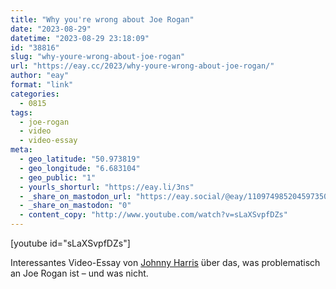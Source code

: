 ```yaml
---
title: "Why you're wrong about Joe Rogan"
date: "2023-08-29"
datetime: "2023-08-29 23:18:09"
id: "38816"
slug: "why-youre-wrong-about-joe-rogan"
url: "https://eay.cc/2023/why-youre-wrong-about-joe-rogan/"
author: "eay"
format: "link"
categories:
  - 0815
tags:
  - joe-rogan
  - video
  - video-essay
meta:
  - geo_latitude: "50.973819"
  - geo_longitude: "6.683104"
  - geo_public: "1"
  - yourls_shorturl: "https://eay.li/3ns"
  - _share_on_mastodon_url: "https://eay.social/@eay/110974985204597350"
  - _share_on_mastodon: "0"
  - content_copy: "http://www.youtube.com/watch?v=sLaXSvpfDZs"
---
```


\[youtube id="sLaXSvpfDZs"\]

Interessantes Video-Essay von [Johnny Harris](https://youtube.com/@johnnyharris) über das, was problematisch an Joe Rogan ist – und was nicht.
